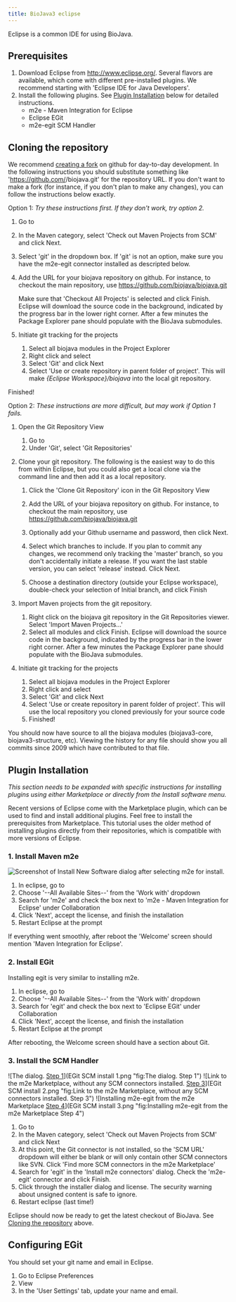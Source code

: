 ```yaml
---
title: BioJava3 eclipse
---
```


Eclipse is a common IDE for using BioJava.

Prerequisites
-------------

1.  Download Eclipse from
    [<http://www.eclipse.org/>](http://www.eclipse.org/). Several
    flavors are available, which come with different pre-installed
    plugins. We recommend starting with 'Eclipse IDE for Java
    Developers'.
2.  Install the following plugins. See [Plugin
    Installation](#Plugin_Installation "wikilink") below for detailed
    instructions.
    -   m2e - Maven Integration for Eclipse
    -   Eclipse EGit
    -   m2e-egit SCM Handler

Cloning the repository
----------------------

We recommend [creating a
fork](https://help.github.com/articles/fork-a-repo) on github for
day-to-day development. In the following instructions you should
substitute something like '<https://github.com/><username>/biojava.git'
for the repository URL. If you don't want to make a fork (for instance,
if you don't plan to make any changes), you can follow the instructions
below exactly.

Option 1: *Try these instructions first. If they don't work, try option
2.*

1.  Go to
2.  In the Maven category, select 'Check out Maven Projects from SCM'
    and click Next.
3.  Select 'git' in the dropdown box. If 'git' is not an option, make
    sure you have the m2e-egit connector installed as descripted below.
4.  Add the URL for your biojava repository on github. For instance, to
    checkout the main repository, use
        https://github.com/biojava/biojava.git

    Make sure that 'Checkout All Projects' is selected and click Finish.
    Eclipse will download the source code in the background, indicated
    by the progress bar in the lower right corner. After a few minutes
    the Package Explorer pane should populate with the BioJava
    submodules.

5.  Initiate git tracking for the projects
    1.  Select all biojava modules in the Project Explorer
    2.  Right click and select
    3.  Select 'Git' and click Next
    4.  Select 'Use or create repository in parent folder of project'.
        This will make *{Eclipse Workspace}/biojava* into the local git
        repository.

Finished!

Option 2: *These instructions are more difficult, but may work if Option
1 fails.*

1.  Open the Git Repository View
    1.  Go to
    2.  Under 'Git', select 'Git Repositories'

2.  Clone your git repository. The following is the easiest way to do
    this from within Eclipse, but you could also get a local clone via
    the command line and then add it as a local repository.
    1.  Click the 'Clone Git Repository' icon in the Git Repository View
    2.  Add the URL of your biojava repository on github. For instance,
        to checkout the main repository, use
            https://github.com/biojava/biojava.git

    3.  Optionally add your Github username and password, then click
        Next.
    4.  Select which branches to include. If you plan to commit any
        changes, we recommend only tracking the 'master' branch, so you
        don't accidentally initiate a release. If you want the last
        stable version, you can select 'release' instead. Click Next.
    5.  Choose a destination directory (outside your Eclipse workspace),
        double-check your selection of Initial branch, and click Finish

3.  Import Maven projects from the git repository.
    1.  Right click on the biojava git repository in the Git
        Repositories viewer. Select 'Import Maven Projects...'
    2.  Select all modules and click Finish. Eclipse will download the
        source code in the background, indicated by the progress bar in
        the lower right corner. After a few minutes the Package Explorer
        pane should populate with the BioJava submodules.

4.  Initiate git tracking for the projects
    1.  Select all biojava modules in the Project Explorer
    2.  Right click and select
    3.  Select 'Git' and click Next
    4.  Select 'Use or create repository in parent folder of project'.
        This will use the local repository you cloned previously for
        your source code
    5.  Finished!

You should now have source to all the biojava modules (biojava3-core,
biojava3-structure, etc). Viewing the history for any file should show
you all commits since 2009 which have contributed to that file.

Plugin Installation
-------------------

*This section needs to be expanded with specific instructions for
installing plugins using either Marketplace or directly from the Install
software menu.*

Recent versions of Eclipse come with the Marketplace plugin, which can
be used to find and install additional plugins. Feel free to install the
prerequisites from Marketplace. This tutorial uses the older method of
installing plugins directly from their repositories, which is compatible
with more versions of Eclipse.

### 1. Install Maven m2e

![Screenshot of Install New Software dialog after selecting m2e for
install.](Install_m2e.png "Screenshot of Install New Software dialog after selecting m2e for install.")

1.  In eclipse, go to
2.  Choose '--All Available Sites--' from the 'Work with' dropdown
3.  Search for 'm2e' and check the box next to 'm2e - Maven Integration
    for Eclipse' under Collaboration
4.  Click 'Next', accept the license, and finish the installation
5.  Restart Eclipse at the prompt

If everything went smoothly, after reboot the 'Welcome' screen should
mention 'Maven Integration for Eclipse'.

### 2. Install EGit

Installing egit is very similar to installing m2e.

1.  In eclipse, go to
2.  Choose '--All Available Sites--' from the 'Work with' dropdown
3.  Search for 'egit' and check the box next to 'Eclipse EGit' under
    Collaboration
4.  Click 'Next', accept the license, and finish the installation
5.  Restart Eclipse at the prompt

After rebooting, the Welcome screen should have a section about Git.

### 3. Install the SCM Handler

![The dialog. [Step
1](#3._Install_the_SCM_Handler "wikilink")](EGit SCM install 1.png "fig:The  dialog. Step 1")
![Link to the m2e Marketplace, without any SCM connectors installed.
[Step
3](#3._Install_the_SCM_Handler "wikilink")](EGit SCM install 2.png "fig:Link to the m2e Marketplace, without any SCM connectors installed. Step 3")
![Installing m2e-egit from the m2e Marketplace [Step
4](#3._Install_the_SCM_Handler "wikilink")](EGit SCM install 3.png "fig:Installing m2e-egit from the m2e Marketplace Step 4")

1.  Go to
2.  In the Maven category, select 'Check out Maven Projects from SCM'
    and click Next
3.  At this point, the Git connector is not installed, so the 'SCM URL'
    dropdown will either be blank or will only contain other SCM
    connectors like SVN. Click 'Find more SCM connectors in the m2e
    Marketplace'
4.  Search for 'egit' in the 'Install m2e connectors' dialog. Check the
    'm2e-egit' connector and click Finish.
5.  Click through the installer dialog and license. The security warning
    about unsigned content is safe to ignore.
6.  Restart eclipse (last time!)

Eclipse should now be ready to get the latest checkout of BioJava. See
[Cloning the repository](#Cloning_the_repository "wikilink") above.

Configuring EGit
----------------

You should set your git name and email in Eclipse.

1.  Go to Eclipse Preferences
2.  View
3.  In the 'User Settings' tab, update your name and email.

